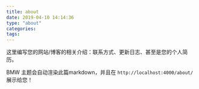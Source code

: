 ```yaml
---
title: about
date: 2019-04-10 14:14:36
type: "about"
categories:
tags:
---
```

这里编写您的网站/博客的相关介绍：联系方式、更新日志、甚至是您的个人简历。

BMW 主题会自动渲染此篇markdown，并且在 `http://localhost:4000/about/` 展示给您！

